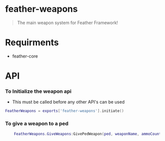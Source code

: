 # feather-weapons
> The main weapon system for Feather Framework!

# Requirments
- feather-core

# API
### To Initialize the weapon api
- This must be called before any other API's can be used
```lua
FeatherWeapons = exports['feather-weapons'].initiate()
```

### To give a weapon to a ped
```lua
    FeatherWeapons.GiveWeapons:GivePedWeapon(ped, weaponName, ammoCount, forceInHand)
```
